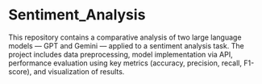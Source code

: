 # Sentiment_Analysis

This repository contains a comparative analysis of two large language models — GPT and Gemini — applied to a sentiment analysis task. The project includes data preprocessing, model implementation via API, performance evaluation using key metrics (accuracy, precision, recall, F1-score), and visualization of results.
